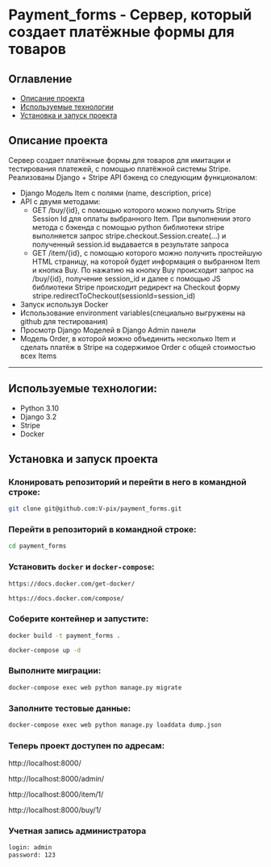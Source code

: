 # Payment_forms - Сервер, который создает платёжные формы для товаров

## Оглавление
- [Описание проекта](#description)
- [Используемые технологии](#technologies)
- [Установка и запуск проекта](#launch)

<a id=description></a>
## Описание проекта
Сервер создает платёжные формы для товаров для имитации и тестирования платежей, с помощью платёжной системы Stripe. 
Реализованы Django + Stripe API бэкенд со следующим функционалом:
- Django Модель Item с полями (name, description, price) 
- API с двумя методами:
    - GET /buy/{id}, c помощью которого можно получить Stripe Session Id для оплаты выбранного Item. При выполнении этого метода c бэкенда с помощью python библиотеки stripe выполняется запрос stripe.checkout.Session.create(...) и полученный session.id выдавается в результате запроса
    - GET /item/{id}, c помощью которого можно получить простейшую HTML страницу, на которой будет информация о выбранном Item и кнопка Buy. По нажатию на кнопку Buy происходит запрос на /buy/{id}, получение session_id и далее  с помощью JS библиотеки Stripe происходит редирект на Checkout форму stripe.redirectToCheckout(sessionId=session_id)
- Запуск используя Docker
- Использование environment variables(специально выгружены на github для тестирования)
- Просмотр Django Моделей в Django Admin панели
- Модель Order, в которой можно объединить несколько Item и сделать платёж в Stripe на содержимое Order c общей стоимостью всех Items

---
<a id=technologies></a>
## Используемые технологии:
- Python 3.10
- Django 3.2
- Stripe
- Docker

<a id=launch></a>
## Установка и запуск проекта
### Клонировать репозиторий и перейти в него в командной строке:
```bash
git clone git@github.com:V-pix/payment_forms.git
```
### Перейти в репозиторий в командной строке:
```bash
cd payment_forms
```
### Установить `docker` и `docker-compose`:
```bash
https://docs.docker.com/get-docker/
```
```bash
https://docs.docker.com/compose/
```
### Cоберите контейнер и запустите:
```bash
docker build -t payment_forms .
```
```bash
docker-compose up -d
```
### Выполните миграции:
```bash
docker-compose exec web python manage.py migrate
```
### Заполните тестовые данные:
```bash
docker-compose exec web python manage.py loaddata dump.json
```

### Теперь проект доступен по адресам:
http://localhost:8000/ 

http://localhost:8000/admin/

http://localhost:8000/item/1/

http://localhost:8000/buy/1/

### Учетная запись администратора
```sh
login: admin
password: 123
```